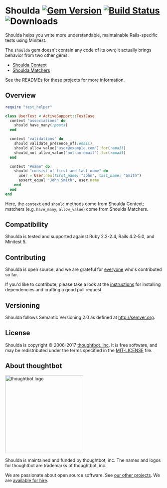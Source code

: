 # Shoulda [![Gem Version][version-badge]][rubygems] [![Build Status][travis-badge]][travis] ![Downloads][downloads-badge]

[version-badge]: http://img.shields.io/gem/v/shoulda.svg
[rubygems]: http://rubygems.org/gems/shoulda
[travis-badge]: http://img.shields.io/travis/thoughtbot/shoulda/master.svg
[travis]: http://travis-ci.org/thoughtbot/shoulda
[downloads-badge]: http://img.shields.io/gem/dtv/shoulda.svg

Shoulda helps you write more understandable, maintainable Rails-specific tests
using Minitest.

The `shoulda` gem doesn't contain any code of its own; it actually brings
behavior from two other gems:

* [Shoulda Context]
* [Shoulda Matchers]

See the READMEs for these projects for more information.

[Shoulda Context]: https://github.com/thoughtbot/shoulda-context
[Shoulda Matchers]: https://github.com/thoughtbot/shoulda-matchers

## Overview

```ruby
require "test_helper"

class UserTest < ActiveSupport::TestCase
  context "associations" do
    should have_many(:posts)
  end

  context "validations" do
    should validate_presence_of(:email)
    should allow_value("user@example.com").for(:email)
    should_not allow_value("not-an-email").for(:email)
  end

  context "#name" do
    should "consist of first and last name" do
      user = User.new(first_name: "John", last_name: "Smith")
      assert_equal "John Smith", user.name
    end
  end
end
```

Here, the `context` and `should` methods come from Shoulda Context; matchers
(e.g. `have_many`, `allow_value`) come from Shoulda Matchers.

## Compatibility

Shoulda is tested and supported against Ruby 2.2-2.4, Rails 4.2-5.0, and
Minitest 5.

## Contributing

Shoulda is open source, and we are grateful for [everyone][contributors] who's
contributed so far.

If you'd like to contribute, please take a look at the
[instructions](CONTRIBUTING.md) for installing dependencies and crafting a good
pull request.

[contributors]: https://github.com/thoughtbot/shoulda/contributors

## Versioning

Shoulda follows Semantic Versioning 2.0 as defined at <http://semver.org>.

## License

Shoulda is copyright © 2006-2017 [thoughtbot, inc][thoughtbot]. It is free
software, and may be redistributed under the terms specified in the
[MIT-LICENSE](MIT-LICENSE) file.

## About thoughtbot

[<img src="http://presskit.thoughtbot.com/images/signature.svg" width="250" alt="thoughtbot logo">][thoughtbot]

Shoulda is maintained and funded by thoughtbot, inc. The names and logos for
thoughtbot are trademarks of thoughtbot, inc.

We are passionate about open source software. See [our other
projects][community]. We are [available for hire][thoughtbot].

[community]: https://thoughtbot.com/community?utm_source=github
[thoughtbot]: https://thoughtbot.com?utm_source=github
